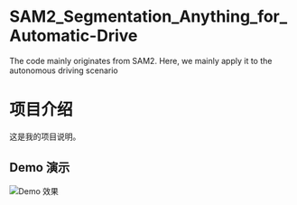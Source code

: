 # SAM2_Segmentation_Anything_for_Automatic-Drive
The code mainly originates from SAM2. Here, we mainly apply it to the autonomous driving scenario

# 项目介绍

这是我的项目说明。

## Demo 演示

![Demo 效果](Demo/demo.gif)
